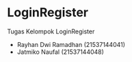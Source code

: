# LoginRegister

Tugas Kelompok LoginRegister
- Rayhan Dwi Ramadhan (21537144041)
- Jatmiko Naufal (21537144048)

